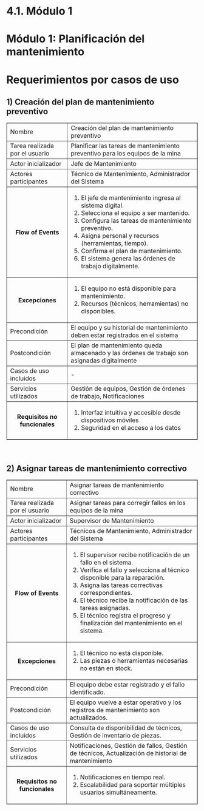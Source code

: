 # 4.1. Módulo 1

# Módulo 1: Planificación del mantenimiento

# Requerimientos por casos de uso

## 1) Creación del plan de mantenimiento preventivo

<table border="1">
	<tbody>
		<tr>
			<td>Nombre</td>
			<td colspan="2">Creación del plan de mantenimiento preventivo</td>
		</tr>
		<tr>
			<td>Tarea realizada por el usuario</td>
			<td colspan="2">Planificar las tareas de mantenimiento preventivo para los equipos de la mina</td>
		</tr>
		<tr>
			<td>Actor inicializador</td>
			<td colspan="2">Jefe de Mantenimiento</td>
		</tr>
		<tr>
			<td>Actores participantes</td>
			<td colspan="2">Técnico de Mantenimiento, Administrador del Sistema</td>
		</tr>
		<tr>
            <th>Flow of Events</th>
            <td>
            <ol>
                <li>El jefe de mantenimiento ingresa al sistema digital.</li>
                <li>Selecciona el equipo a ser mantenido.</li>
                <li>Configura las tareas de mantenimiento preventivo.</li>
                <li>Asigna personal y recursos (herramientas, tiempo).</li>
                <li>Confirma el plan de mantenimiento.</li>
                <li>El sistema genera las órdenes de trabajo digitalmente.</li>
            </ol>
            </td>
        </tr>
        <tr>
			<th>Excepciones</th>
			<td>
            <ol>
                <li>El equipo no está disponible para mantenimiento.</li>
                <li>Recursos (técnicos, herramientas) no disponibles.</li>
            </ol>
            </td>
		</tr>
		<tr>
			<td>Precondición</td>
			<td colspan="2">El equipo y su historial de mantenimiento deben estar registrados en el sistema</td>
		</tr>
		<tr>
			<td>Postcondición</td>
			<td colspan="2">El plan de mantenimiento queda almacenado y las órdenes de trabajo son asignadas digitalmente</td>
		</tr>
		<tr>
			<td>Casos de uso incluidos</td>
			<td colspan="2">-</td>
		</tr>
		<tr>
			<td>Servicios utilizados</td>
			<td colspan="2">Gestión de equipos, Gestión de órdenes de trabajo, Notificaciones</td>
		</tr>
		<tr>
			<th>Requisitos no funcionales</th>
			<td>
            <ol>
                <li>Interfaz intuitiva y accesible desde dispositivos móviles</li>
                <li>Seguridad en el acceso a los datos</li>
            </ol>
            </td>
		</tr>
	</tbody>
</table>

<br>

## 2) Asignar tareas de mantenimiento correctivo

<table border="1">
	<tbody>
		<tr>
			<td>Nombre</td>
			<td colspan="2">Asignar tareas de mantenimiento correctivo</td>
		</tr>
		<tr>
			<td>Tarea realizada por el usuario</td>
			<td colspan="2">Asignar tareas para corregir fallos en los equipos de la mina</td>
		</tr>
		<tr>
			<td>Actor inicializador</td>
			<td colspan="2">Supervisor de Mantenimiento</td>
		</tr>
		<tr>
			<td>Actores participantes</td>
			<td colspan="2">Técnicos de Mantenimiento, Administrador del Sistema</td>
		</tr>
		<tr>
            <th>Flow of Events</th>
            <td>
            <ol>
                <li>El supervisor recibe notificación de un fallo en el sistema.</li>
                <li>Verifica el fallo y selecciona al técnico disponible para la reparación.</li>
                <li>Asigna las tareas correctivas correspondientes.</li>
                <li>El técnico recibe la notificación de las tareas asignadas.</li>
                <li>El técnico registra el progreso y finalización del mantenimiento en el sistema.</li>
            </ol>
            </td>
        </tr>
        <tr>
			<th>Excepciones</th>
			<td>
            <ol>
                <li>El técnico no está disponible.</li>
                <li>Las piezas o herramientas necesarias no están en stock.</li>
            </ol>
            </td>
		</tr>
		<tr>
			<td>Precondición</td>
			<td colspan="2">El equipo debe estar registrado y el fallo identificado.</td>
		</tr>
		<tr>
			<td>Postcondición</td>
			<td colspan="2">El equipo vuelve a estar operativo y los registros de mantenimiento son actualizados.</td>
		</tr>
		<tr>
			<td>Casos de uso incluidos</td>
			<td colspan="2">Consulta de disponibilidad de técnicos, Gestión de inventario de piezas.</td>
		</tr>
		<tr>
			<td>Servicios utilizados</td>
			<td colspan="2">Notificaciones, Gestión de fallos, Gestión de técnicos, Actualización de historial de mantenimiento</td>
		</tr>
		<tr>
			<th>Requisitos no funcionales</th>
			<td>
            <ol>
                <li>Notificaciones en tiempo real.</li>
                <li>Escalabilidad para soportar múltiples usuarios simultáneamente. </li>
            </ol>
            </td>
		</tr>
	</tbody>
</table>